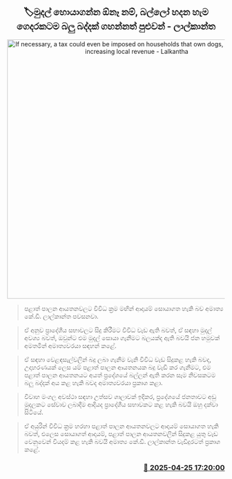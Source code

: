 <p align='center'><b><h2 align='center' title='If necessary, a tax could even be imposed on households that own dogs, as a means of increasing local revenue - Lalkantha'>🏷මුදල් හොයාගන්න ඕනෑ නම්, බල්ලෝ හදන හැම ගෙදරකටම බලු බද්දක් ගහන්නත් පුළුවන් - ලාල්කාන්ත</h2></b></p>
<p align='center'><img src='https://helakuru.sgp1.cdn.digitaloceanspaces.com/esana/images/lib/lalkantha-89397883.jpg' width='600' alt='If necessary, a tax could even be imposed on households that own dogs, as a means of increasing local revenue - Lalkantha'></p>

> පළාත් පාලන ආයතනවලට විවිධ ක්‍රම මඟින් ආදායම් සොයාගත හැකි බව අමාත්‍ය කේ.ඩී. ලාල්කාන්ත පවසනවා.

> ඒ අනුව ප්‍රාදේශීය සභාවලට සිදු කිරීමට විවිධ වැඩ ඇති බවත්, ඒ සඳහා මුදල් අවශ්‍ය බවත්, ඔවුන්ට එම මුදල් සොයා ගැනීමට බලයක්ද ඇති බවයි ජන හමුවක් අමතමින් අමාත්‍යවරයා සඳහන් කළේ.

> ඒ සඳහා වෙළඳසැල්වලින් බදු ලබා ගැනීම වැනි විවිධ වැඩ සිදුකළ හැකි බවද, උදාහරණයක් ලෙස යම් පළාත් පාලන ආයතනයක බදු වැඩි කර ගැනීමට, එම පළාත් පාලන ආයතනයට අයත් ප්‍රදේශයේ බල්ලන් ඇති කරන සෑම නිවසකටම බලු බද්දක් අය කළ හැකි බවද අමාත්‍යවරයා ප්‍රකාශ කළා.

> විවාහ මංගල අවස්ථා සඳහා උත්සව ශාලාවක් ඉදිකර, ප්‍රදේශයේ ජනතාවට අඩු මුදලකට සේවාව ලබාදීම ආදියද ප්‍රාදේශීය සභාවකට කළ හැකි බවයි ඔහු දක්වා සිටියේ.

> ඒ අයුරින් විවිධ ක්‍රම හරහා පළාත් පාලන ආයතනවලට ආදායම් සොයාගත හැකි බවත්, එලෙස සොයාගත් ආදායම්, පළාත් පාලන ආයතනවලින් සිදුකළ යුතු වැඩ වෙනුවෙන් වියදම් කළ හැකි බවයි අමාත්‍ය කේ.ඩී. ලාල්කාන්ත වැඩිදුරටත් ප්‍රකාශ කළේ.



<h3 align='right'><a href='https://www.helakuru.lk/esana/p/109547/'>📅 2025-04-25 17:20:00</a></h3>
